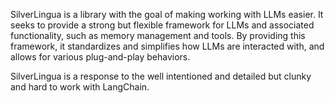 SilverLingua is a library with the goal of making working with LLMs easier. It seeks to provide a strong but flexible framework for LLMs and associated functionality, such as memory management and tools. By providing this framework, it standardizes and simplifies how LLMs are interacted with, and allows for various plug-and-play behaviors.

SilverLingua is a response to the well intentioned and detailed but clunky and hard to work with LangChain.
